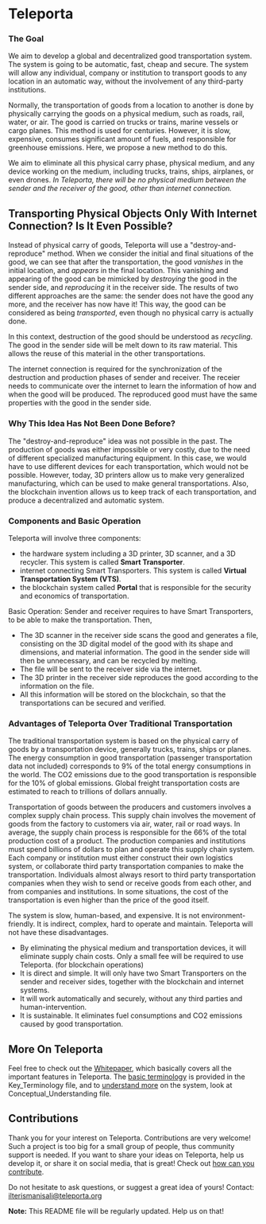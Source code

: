 # Teleporta

### The Goal
We aim to develop a global and decentralized good transportation system. The system is going to be automatic,
fast, cheap and secure. The system will allow any individual, company or institution to transport goods to 
any location in an automatic way, without the involvement of any third-party institutions.  

Normally, the transportation of goods from a location to another is done by physically carrying the goods 
on a physical medium, such as roads, rail, water, or air. The good is carried on trucks or trains, marine vessels
or cargo planes. This method is used for centuries. However, it is slow, expensive, consumes significant amount
of fuels, and responsible for greenhouse emissions. Here, we propose a new method to do this. 

We aim to eliminate all this physical carry phase, physical medium, and any device working on the medium, 
including trucks, trains, ships, airplanes, or even drones. *In Teleporta, there will be no physical medium 
between the sender and the receiver of the good, other than internet connection.*

## Transporting Physical Objects Only With Internet Connection? Is It Even Possible?

Instead of physical carry of goods, Teleporta will use a "destroy-and-reproduce" method. When we consider the initial and final situations
of the good, we can see that after the transportation, the good *vanishes* in the initial location, and *appears* in the final location. 
This vanishing and appearing of the good can be mimicked by *destroying* the good in the sender side, and *reproducing* it in the receiver side. 
The results of two different approaches are the same: the sender does not have the good any more, and the receiver has now have it! 
This way, the good can be considered as being *transported*, even though no physical carry is actually done. 

In this context, destruction of the good should be understood as *recycling*. The good in the sender side will be melt down to its raw material. 
This allows the reuse of this material in the other transportations. 

The internet connection is required for the synchronization of the destruction and production phases of sender and receiver. The receier needs 
to communicate over the internet to learn the information of how and when the good will be produced. The reproduced good must have the same 
properties with the good in the sender side. 

### Why This Idea Has Not Been Done Before? 

The "destroy-and-reproduce" idea was not possible in the past. The production of goods was either impossible or very costly, due to the need of 
different specialized manufacturing equipment. In this case, we would have to use different devices for each transportation, which would not be possible.
However, today, 3D printers allow us to make very generalized manufacturing, which can be used to make general transportations. Also, the blockchain invention 
allows us to keep track of each transportation, and produce a decentralized and automatic system. 


### Components and Basic Operation

Teleporta will involve three components: 
- the hardware system including a 3D printer, 3D scanner, and a 3D recycler. This system is called **Smart Transporter**. 
- internet connecting Smart Transporters. This system is called **Virtual Transportation System (VTS)**.
- the blockchain system called **Portal** that is responsible for the security and economics of transportation.

Basic Operation: Sender and receiver requires to have Smart Transporters, to be able to make the transportation. Then,
- The 3D scanner in the receiver side scans the good and generates a file, consisting on the 3D digital model of the good with its shape and dimensions, 
and material information. The good in the sender side will then be unnecessary, and can be recycled by melting. 
- The file will be sent to the receiver side via the internet. 
- The 3D printer in the receiver side reproduces the good according to the information on the file. 
- All this information will be stored on the blockchain, so that the transportations can be secured and verified. 


### Advantages of Teleporta Over Traditional Transportation

The traditional transportation system is based on the physical carry of goods by a transportation device, generally trucks, trains, ships or planes. 
The energy consumption in good transportation (passenger transportation data not included) corresponds to 9% of the total energy consumptions in the world. 
The CO2 emissions due to the good transportation is responsible for the 10% of global emissions. 
Global freight transportation costs are estimated to reach to trillions of dollars annually. 

Transportation of goods between the producers and customers involves a complex supply chain process. 
This supply chain involves the movement of goods from the factory to customers via air, water, rail or road ways. 
In average, the supply chain process is responsible for the 66% of the total production cost of a product.
The production companies and institutions must spend billions of dollars to plan and operate this supply chain system. 
Each company or institution must either construct their own logistics system, or collaborate third party transportation companies to make the transportation. 
Individuals almost always resort to third party transportation companies when they wish to send or receive goods from each other, and from companies and institutions. 
In some situations, the cost of the transportation is even higher than the price of the good itself.  

The system is slow, human-based, and expensive. It is not environment-friendly. It is indirect, complex, hard to operate and maintain. 
Teleporta will not have these disadvantages. 
- By eliminating the physical medium and transportation devices, it will eliminate supply chain costs. Only a small fee will be required to use Teleporta. (for blockchain operations)
- It is direct and simple. It will only have two Smart Transporters on the sender and receiver sides, together with the blockchain and internet systems. 
- It will work automatically and securely, without any third parties and human-intervention.
- It is sustainable. It eliminates fuel consumptions and CO2 emissions caused by good transportation. 


## More On Teleporta

Feel free to check out the [Whitepaper](WHITEPAPER.md), which basically covers all the important features in Teleporta. 
The [basic terminology](docs/Key_Terminology.md) is provided in the Key_Terminology file, and to [understand more](docs/Conceptual_Understanding.md) on the system, 
look at Conceptual_Understanding file. 



## Contributions 

Thank you for your interest on Teleporta. Contributions are very welcome! Such a project is too big for a small group of people, thus community support is needed. If you want to share your ideas on Teleporta, help us develop it, or share it on social media, that is great! Check out [how can you contribute](CONTRIBUTING.md). 

Do not hesitate to ask questions, or suggest a great idea of yours! Contact: [ilterismanisali@teleporta.org](mailto:ilterismanisali@teleporta.org)

**Note:** This README file will be regularly updated. Help us on that!

